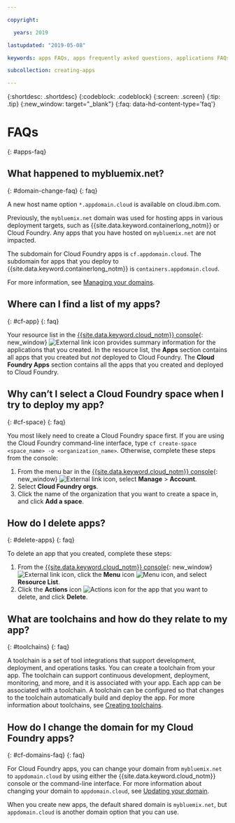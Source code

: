 ```yaml
---

copyright:

  years: 2019

lastupdated: "2019-05-08"

keywords: apps FAQs, apps frequently asked questions, applications FAQs, applications frequently asked questions

subcollection: creating-apps

---
```


{:shortdesc: .shortdesc}
{:codeblock: .codeblock}
{:screen: .screen}
{:tip: .tip}
{:new_window: target="_blank"}
{:faq: data-hd-content-type='faq'}


# FAQs
{: #apps-faq}

## What happened to mybluemix.net?
{: #domain-change-faq}
{: faq}

A new host name option `*.appdomain.cloud` is available on cloud.ibm.com.

Previously, the `mybluemix.net` domain was used for hosting apps in various deployment targets, such as {{site.data.keyword.containerlong_notm}} or Cloud Foundry. Any apps that you have hosted on `mybluemix.net` are not impacted.

The subdomain for Cloud Foundry apps is `cf.appdomain.cloud`. The subdomain for apps that you deploy to {{site.data.keyword.containerlong_notm}} is `containers.appdomain.cloud`.

For more information, see [Managing your domains](/docs/apps?topic=creating-apps-update-domain).

## Where can I find a list of my apps?
{: #cf-app}
{: faq}

Your resource list in the [{{site.data.keyword.cloud_notm}} console](https://{DomainName}){: new_window} ![External link icon](../icons/launch-glyph.svg "External link icon") provides summary information for the applications that you created. In the resource list, the **Apps** section contains all apps that you created but *not* deployed to Cloud Foundry. The **Cloud Foundry Apps** section contains all the apps that you created and deployed to Cloud Foundry.

## Why can’t I select a Cloud Foundry space when I try to deploy my app?
{: #cf-space}
{: faq}

You most likely need to create a Cloud Foundry space first. If you are using the Cloud Foundry command-line interface, type `cf create-space <space_name> -o <organization_name>`. Otherwise, complete these steps from the console:

1. From the menu bar in the [{{site.data.keyword.cloud_notm}} console](https://{DomainName}){: new_window} ![External link icon](../icons/launch-glyph.svg "External link icon"), select **Manage** > **Account**.
2. Select **Cloud Foundry orgs**.
3. Click the name of the organization that you want to create a space in, and click **Add a space**.

## How do I delete apps?
{: #delete-apps}
{: faq}

To delete an app that you created, complete these steps:

1. From the [{{site.data.keyword.cloud_notm}} console](https://{DomainName}){: new_window} ![External link icon](../icons/launch-glyph.svg "External link icon"), click the **Menu** icon ![Menu icon](../icons/icon_hamburger.svg), and select **Resource List**.
2. Click the **Actions** icon ![Actions icon](../icons/action-menu-icon.svg) for the app that you want to delete, and click **Delete**.

## What are toolchains and how do they relate to my app?
{: #toolchains}
{: faq}

A toolchain is a set of tool integrations that support development, deployment, and operations tasks. You can create a toolchain from your app. The toolchain can support continuous development, deployment, monitoring, and more, and it is associated with your app. Each app can be associated with a toolchain. A toolchain can be configured so that changes to the toolchain automatically build and deploy the app. For more information about toolchains, see [Creating toolchains](/docs/services/ContinuousDelivery?topic=ContinuousDelivery-toolchains_getting_started).

## How do I change the domain for my Cloud Foundry apps?
{: #cf-domains-faq}
{: faq}

For Cloud Foundry apps, you can change your domain from `mybluemix.net` to `appdomain.cloud` by using either the {{site.data.keyword.cloud_notm}} console or the command-line interface. For more information about changing your domain to `appdomain.cloud`, see [Updating your domain](/docs/cloud-foundry-public?topic=cloud-foundry-public-update-domain).

When you create new apps, the default shared domain is `mybluemix.net`, but `appdomain.cloud` is another domain option that you can use.
